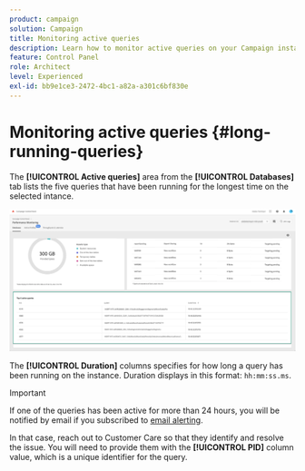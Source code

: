 ```yaml
---
product: campaign
solution: Campaign
title: Monitoring active queries
description: Learn how to monitor active queries on your Campaign instances in the Control Panel.
feature: Control Panel
role: Architect
level: Experienced
exl-id: bb9e1ce3-2472-4bc1-a82a-a301c6bf830e
---
```

# Monitoring active queries {#long-running-queries}

The **[!UICONTROL Active queries]** area from the **[!UICONTROL Databases]** tab lists the five queries that have been running for the longest time on the selected intance.

![](assets/active-queries.png)

The **[!UICONTROL Duration]** columns specifies for how long a query has been running on the instance. Duration displays in this format: `hh:mm:ss.ms`.

>[!IMPORTANT]
>
>If one of the queries has been active for more than 24 hours, you will be notified by email if you subscribed to [email alerting](email-alerting.md).
>
>In that case, reach out to Customer Care so that they identify and resolve the issue. You will need to provide them with the **[!UICONTROL PID]** column value, which is a unique identifier for the query.
